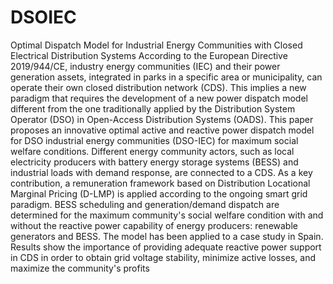 # DSOIEC
Optimal Dispatch Model for Industrial Energy Communities with Closed Electrical Distribution Systems
According to the European Directive 2019/944/CE, industry energy communities (IEC) and their power generation assets, integrated in parks in a specific area or municipality, can operate their own closed distribution network (CDS). This implies a new paradigm that requires the development of a new power dispatch model different from the one traditionally applied by the Distribution System Operator (DSO) in Open-Access Distribution Systems (OADS). This paper proposes an innovative optimal active and reactive power dispatch model for DSO industrial energy communities (DSO-IEC) for maximum social welfare conditions. Different energy community actors, such as local electricity producers with battery energy storage systems (BESS) and industrial loads with demand response, are connected to a CDS. As a key contribution, a remuneration framework based on Distribution Locational Marginal Pricing (D-LMP) is applied according to the ongoing smart grid paradigm. BESS scheduling and generation/demand dispatch are determined for the maximum community's social welfare condition with and without the reactive power capability of energy producers: renewable generators and BESS. The model has been applied to a case study in Spain. Results show the importance of providing adequate reactive power support in CDS in order to obtain grid voltage stability, minimize active losses, and maximize the community's profits
